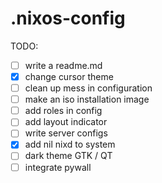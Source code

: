 # .nixos-config

TODO:
- [ ] write a readme.md
- [x] change cursor theme
- [ ] clean up mess in configuration
- [ ] make an iso installation image
- [ ] add roles in config
- [ ] add layout indicator
- [ ] write server configs
- [x] add nil nixd to system
- [ ] dark theme GTK / QT
- [ ] integrate pywall

```
